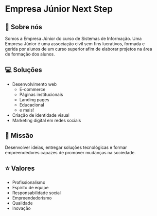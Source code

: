 # Empresa Júnior Next Step 

## 💭 Sobre nós 
Somos a Empresa Júnior do curso de Sistemas de Informação. Uma Empresa Júnior é uma associação civil sem fins lucrativos, formada e gerida por alunos de um curso superior afim de elaborar projetos na área de formação dos alunos.
## 💻 Soluções
- Desenvolvimento web
  - E-commerce
  - Páginas institucionais
  - Landing pages
  - Educacional
  - e mais!
- Criação de identidade visual
- Marketing digital em redes sociais
## 🎯 Missão
Desenvolver ideias, entregar soluções tecnológicas e formar empreendedores capazes de promover mudanças na sociedade.
## ⭐ Valores
- Profissionalismo
- Espírito de equipe
- Responsabilidade social
- Empreendedorismo
- Qualidade
- Inovação

<!--
**NextStepSI-UFVJM/NextStepSI-UFVJM** is a ✨ _special_ ✨ repository because its `README.md` (this file) appears on your GitHub profile.

Here are some ideas to get you started:

- 🔭 I’m currently working on ...
- 🌱 I’m currently learning ...
- 👯 I’m looking to collaborate on ...
- 🤔 I’m looking for help with ...
- 💬 Ask me about ...
- 📫 How to reach me: ...
- 😄 Pronouns: ...
- ⚡ Fun fact: ...
-->
